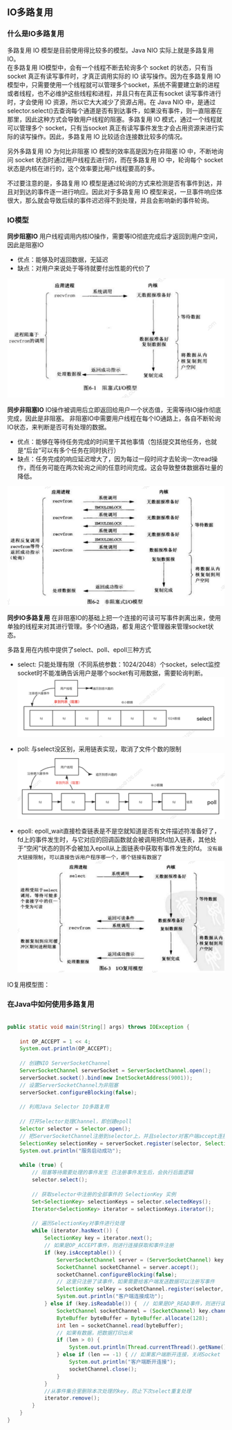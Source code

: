 ## IO多路复用

### 什么是IO多路复用
多路复用 IO 模型是目前使用得比较多的模型。Java NIO 实际上就是多路复用 IO。  
在多路复用 IO模型中，会有一个线程不断去轮询多个 socket 的状态，只有当 socket 真正有读写事件时，才真正调用实际的 IO 读写操作。因为在多路复用 IO 模型中，只需要使用一个线程就可以管理多个socket，系统不需要建立新的进程或者线程，也不必维护这些线程和进程，并且只有在真正有socket 读写事件进行时，才会使用 IO 资源，所以它大大减少了资源占用。在 Java NIO 中，是通过 selector.select()去查询每个通道是否有到达事件，如果没有事件，则一直阻塞在那里，因此这种方式会导致用户线程的阻塞。多路复用 IO 模式，通过一个线程就可以管理多个 socket，只有当socket 真正有读写事件发生才会占用资源来进行实际的读写操作。因此，多路复用 IO 比较适合连接数比较多的情况。    

另外多路复用 IO 为何比非阻塞 IO 模型的效率高是因为在非阻塞 IO 中，不断地询问 socket 状态时通过用户线程去进行的，而在多路复用 IO 中，轮询每个 socket 状态是内核在进行的，这个效率要比用户线程要高的多。    

不过要注意的是，多路复用 IO 模型是通过轮询的方式来检测是否有事件到达，并且对到达的事件逐一进行响应。因此对于多路复用 IO 模型来说，一旦事件响应体很大，那么就会导致后续的事件迟迟得不到处理，并且会影响新的事件轮询。    

### IO模型

**同步阻塞IO**
用户线程调用内核IO操作，需要等IO彻底完成后才返回到用户空间，因此是阻塞IO
* 优点：能够及时返回数据，无延迟
* 缺点：对用户来说处于等待就要付出性能的代价了

![阻塞IO模型](images/阻塞IO模型.png)

**同步非阻塞IO**
IO操作被调用后立即返回给用户一个状态值，无需等待IO操作彻底完成，因此是非阻塞。 非阻塞IO中需要用户线程在每个IO通路上，各自不断轮询IO状态，来判断是否可有处理的数据。
* 优点：能够在等待任务完成的时间里干其他事情（包括提交其他任务，也就是“后台”可以有多个任务在同时执行）
* 缺点：任务完成的响应延迟增大了，因为每过一段时间才去轮询一次read操作，而任务可能在两次轮询之间的任意时间完成。这会导致整体数据吞吐量的降低。

![同步非阻塞IO模型](images/同步非阻塞IO模型.png)

**同步IO多路复用**
在非阻塞IO的基础上把一个连接的可读可写事件剥离出来，使用单独的线程来对其进行管理。多个IO通路，都复用这个管理器来管理socket状态。

多路复用在内核中提供了select、poll、epoll三种方式
* select: 只能处理有限（不同系统参数：1024/2048）个socket，select监控socket时不能准确告诉用户是哪个socket有可用数据，需要轮询判断。 
![select多路复用](images/select多路复用.png)

* poll: 与select没区别，采用链表实现，取消了文件个数的限制
![poll多路复用](images/poll多路复用.png)

* epoll: epoll_wait直接检查链表是不是空就知道是否有文件描述符准备好了，fd上的事件发生时，与它对应的回调函数就会被调用把fd加入链表，其他处于“空闲”状态的则不会被加入epoll从上面链表中获取有事件发生的fd。 `没有最大链接限制`，`可以直接告诉用户程序哪一个，哪个链接有数据了`
![IO多路复用模型](images/IO多路复用模型.png)

IO复用模型图：



### 在Java中如何使用多路复用
```java

public static void main(String[] args) throws IOException {

    int OP_ACCEPT = 1 << 4;
    System.out.println(OP_ACCEPT);

    // 创建NIO ServerSocketChannel
    ServerSocketChannel serverSocket = ServerSocketChannel.open();
    serverSocket.socket().bind(new InetSocketAddress(9001));
    // 设置ServerSocketChannel为非阻塞
    serverSocket.configureBlocking(false);

    // 利用Java Selector IO多路复用

    // 打开Selector处理Channel，即创建epoll
    Selector selector = Selector.open();
    // 把ServerSocketChannel注册到selector上，并且selector对客户端accept连接操作感兴趣
    SelectionKey selectionKey = serverSocket.register(selector, SelectionKey.OP_ACCEPT);
    System.out.println("服务启动成功");

    while (true) {
        // 阻塞等待需要处理的事件发生 已注册事件发生后，会执行后面逻辑
        selector.select();

        // 获取selector中注册的全部事件的 SelectionKey 实例
        Set<SelectionKey> selectionKeys = selector.selectedKeys();
        Iterator<SelectionKey> iterator = selectionKeys.iterator();

        // 遍历SelectionKey对事件进行处理
        while (iterator.hasNext()) {
            SelectionKey key = iterator.next();
            // 如果是OP_ACCEPT事件，则进行连接获取和事件注册
            if (key.isAcceptable()) {
                ServerSocketChannel server = (ServerSocketChannel) key.channel();
                SocketChannel socketChannel = server.accept();
                socketChannel.configureBlocking(false);
                // 这里只注册了读事件，如果需要给客户端发送数据可以注册写事件
                SelectionKey selKey = socketChannel.register(selector, SelectionKey.OP_READ);
                System.out.println("客户端连接成功");
            } else if (key.isReadable()) {  // 如果是OP_READ事件，则进行读取和打印
                SocketChannel socketChannel = (SocketChannel) key.channel();
                ByteBuffer byteBuffer = ByteBuffer.allocate(128);
                int len = socketChannel.read(byteBuffer);
                // 如果有数据，把数据打印出来
                if (len > 0) {
                    System.out.println(Thread.currentThread().getName() +  "接收到消息：" + new String(byteBuffer.array()));
                } else if (len == -1) { // 如果客户端断开连接，关闭Socket
                    System.out.println("客户端断开连接");
                    socketChannel.close();
                }
            }
            //从事件集合里删除本次处理的key，防止下次select重复处理
            iterator.remove();
        }
    }
}


```

